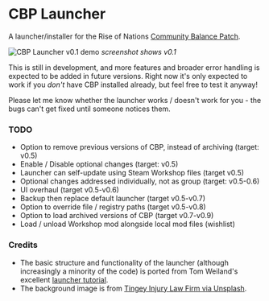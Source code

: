 # CBP Launcher
A launcher/installer for the Rise of Nations [Community Balance Patch](https://steamcommunity.com/sharedfiles/filedetails/?id=2287791153).

![CBP Launcher v0.1 demo](https://i.imgur.com/m8inuTy.png)
*screenshot shows v0.1*

This is still in development, and more features and broader error handling is expected to be added in future versions. Right now it's only expected to work if you *don't* have CBP installed already, but feel free to test it anyway!

Please let me know whether the launcher works / doesn't work for you - the bugs can't get fixed until someone notices them.

### TODO
- Option to remove previous versions of CBP, instead of archiving (target: v0.5)
- Enable / Disable optional changes (target: v0.5)
- Launcher can self-update using Steam Workshop files (target v0.5)
- Optional changes addressed individually, not as group (target: v0.5-0.6)
- UI overhaul (target v0.5-v0.6)
- Backup then replace default launcher (target v0.5-v0.7)
- Option to override file / registry paths (target v0.5-v0.8)
- Option to load archived versions of CBP (target v0.7-v0.9)
- Load / unload Workshop mod alongside local mod files (wishlist)

### Credits
- The basic structure and functionality of the launcher (although increasingly a minority of the code) is ported from Tom Weiland's excellent [launcher tutorial](https://github.com/tom-weiland/csharp-game-launcher).
- The background image is from [Tingey Injury Law Firm via Unsplash](https://unsplash.com/photos/yCdPU73kGSc).

